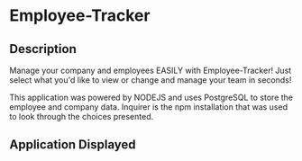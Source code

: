 # Employee-Tracker

## Description
Manage your company and employees EASILY with Employee-Tracker!
Just select what you'd like to view or change and manage your team in seconds!

This application was powered by NODEJS and uses PostgreSQL to store the employee and company data.
Inquirer is the npm installation that was used to look through the choices presented.
## Application Displayed
